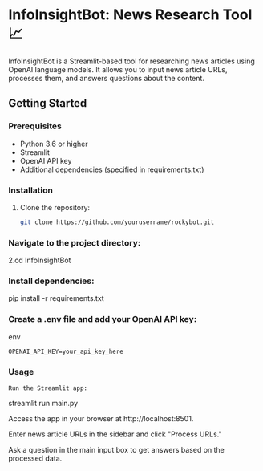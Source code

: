 # InfoInsightBot: News Research Tool 📈

InfoInsightBot is a Streamlit-based tool for researching news articles using OpenAI language models. It allows you to input news article URLs, processes them, and answers questions about the content.

## Getting Started

### Prerequisites

- Python 3.6 or higher
- Streamlit
- OpenAI API key
- Additional dependencies (specified in requirements.txt)

### Installation

1. Clone the repository:

   ```bash
   git clone https://github.com/yourusername/rockybot.git


### Navigate to the project directory:

2.cd InfoInsightBot

### Install dependencies:

pip install -r requirements.txt

### Create a .env file and add your OpenAI API key:

env

    OPENAI_API_KEY=your_api_key_here

### Usage

    Run the Streamlit app:

   streamlit run main.py

Access the app in your browser at http://localhost:8501.

Enter news article URLs in the sidebar and click "Process URLs."

Ask a question in the main input box to get answers based on the processed data.